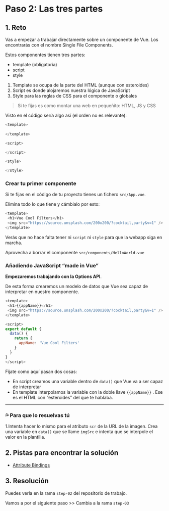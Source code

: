 # Paso 2: Las tres partes

## 1. Reto

Vas a empezar a trabajar directamente sobre un componente de Vue. Los encontrarás con el nombre Single File Components.

Estos componentes tienen tres partes:
- template (obligatoria)
- script
- style

1. Template se ocupa de la parte del HTML (aunque con esteroides)
2. Script es donde alojaremos nuestra lógica de JavaScript
3. Style para las reglas de CSS para el componente o globales

> Si te fijas es como montar una web en pequeñito: HTML, JS y CSS

Visto en el código sería algo así (el orden no es relevante):

```js
<template>
  
</template>

<script>

</script>

<style>

</style>
```

### Crear tu primer componente

Si te fijas en el código de tu proyecto tienes un fichero `src/App.vue`. 

Elimina todo lo que tiene y cámbialo por esto:

```js
<template>
 <h1>Vue Cool Filters</h1>
 <img src="https://source.unsplash.com/200x200/?cocktail,party&v=1" />
</template>
```

Verás que no hace falta tener ni `script` ni `style` para que la webapp siga en marcha. 

Aprovecha a borrar el componente `src/components/HelloWorld.vue`

### Añadiendo JavaScript “made in Vue”

**Empezaremos trabajando con la Options API**. 

De esta forma crearemos un modelo de datos que Vue sea capaz de interpretar en nuestro componente.

```js
<template>
 <h1>{{appName}}</h1>
 <img src="https://source.unsplash.com/200x200/?cocktail,party&v=1" />
</template>

<script>
export default {
  data() {
    return {
      appName: 'Vue Cool Filters'
    }
  }
} 
</script>
```

Fíjate como aquí pasan dos cosas:
- En script creamos una variable dentro de `data()` que Vue va a ser capaz de interpretar
- En template interpolamos la variable con la doble llave `{{appName}}` . Ese es el HTML con “esteroides” del que te hablaba.

---- 

### 💦 Para que lo resuelvas tú

1.Intenta hacer lo mismo para el atributo `scr` de la URL de la imagen. Crea una variable en `data()` que se llame `imgSrc` e intenta que se interpole el valor en la plantilla.

## 2. Pistas para encontrar la solución

- [Attribute Bindings](https://vuejs.org/guide/essentials/template-syntax.html#attribute-bindings)


## 3. Resolución

Puedes verla en la rama `step-02` del repositorio de trabajo.


Vamos a por el siguiente paso \>\> Cambia a la rama `step-03`
